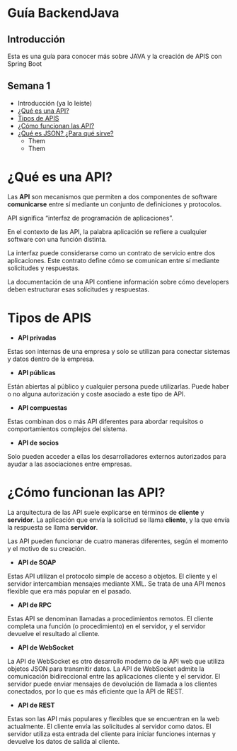 # Guía BackendJava

## Introducción

Esta es una guía para conocer más sobre JAVA y la creación de APIS con Spring Boot


## Semana 1
- Introducción (ya lo leíste)
- [¿Qué es una API?](#¿Qué-es-una-API?)
- [Tipos de APIS](#Tipos-de-APIS)
- [¿Cómo funcionan las API?](#¿Cómo-funcionan-las-API?)
- [¿Qué es JSON? ¿Para qué sirve?](#Qué-es-JSON?)
  - Them
  - Them

# ¿Qué es una API?

Las **API** son mecanismos que permiten a dos componentes de software **comunicarse** entre sí mediante un conjunto de definiciones y protocolos. 

API significa “interfaz de programación de aplicaciones”. 

En el contexto de las API, la palabra aplicación se refiere a cualquier software con una función distinta. 

La interfaz puede considerarse como un contrato de servicio entre dos aplicaciones. Este contrato define cómo se comunican entre sí mediante solicitudes y respuestas. 

La documentación de una API contiene información sobre cómo developers deben estructurar esas solicitudes y respuestas.

# Tipos de APIS

- **API privadas**

Estas son internas de una empresa y solo se utilizan para conectar sistemas y datos dentro de la empresa.

- **API públicas**

Están abiertas al público y cualquier persona puede utilizarlas. Puede haber o no alguna autorización y coste asociado a este tipo de API.

- **API compuestas**

Estas combinan dos o más API diferentes para abordar requisitos o comportamientos complejos del sistema.

- **API de socios**

Solo pueden acceder a ellas los desarrolladores externos autorizados para ayudar a las asociaciones entre empresas.

# ¿Cómo funcionan las API?

La arquitectura de las API suele explicarse en términos de **cliente** y **servidor**. La aplicación que envía la solicitud se llama **cliente**, y la que envía la respuesta se llama **servidor**. 

Las API pueden funcionar de cuatro maneras diferentes, según el momento y el motivo de su creación.

- **API de SOAP**

Estas API utilizan el protocolo simple de acceso a objetos. El cliente y el servidor intercambian mensajes mediante XML. Se trata de una API menos flexible que era más popular en el pasado.

- **API de RPC**

Estas API se denominan llamadas a procedimientos remotos. El cliente completa una función (o procedimiento) en el servidor, y el servidor devuelve el resultado al cliente.

- **API de WebSocket**

La API de WebSocket es otro desarrollo moderno de la API web que utiliza objetos JSON para transmitir datos. La API de WebSocket admite la comunicación bidireccional entre las aplicaciones cliente y el servidor. El servidor puede enviar mensajes de devolución de llamada a los clientes conectados, por lo que es más eficiente que la API de REST.

- **API de REST**

Estas son las API más populares y flexibles que se encuentran en la web actualmente. El cliente envía las solicitudes al servidor como datos. El servidor utiliza esta entrada del cliente para iniciar funciones internas y devuelve los datos de salida al cliente.
